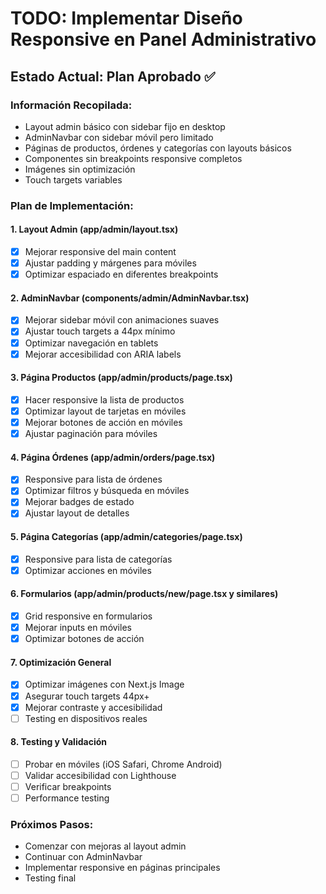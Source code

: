 # TODO: Implementar Diseño Responsive en Panel Administrativo

## Estado Actual: Plan Aprobado ✅

### Información Recopilada:
- Layout admin básico con sidebar fijo en desktop
- AdminNavbar con sidebar móvil pero limitado
- Páginas de productos, órdenes y categorías con layouts básicos
- Componentes sin breakpoints responsive completos
- Imágenes sin optimización
- Touch targets variables

### Plan de Implementación:

#### 1. Layout Admin (app/admin/layout.tsx)
- [x] Mejorar responsive del main content
- [x] Ajustar padding y márgenes para móviles
- [x] Optimizar espaciado en diferentes breakpoints

#### 2. AdminNavbar (components/admin/AdminNavbar.tsx)
- [x] Mejorar sidebar móvil con animaciones suaves
- [x] Ajustar touch targets a 44px mínimo
- [x] Optimizar navegación en tablets
- [x] Mejorar accesibilidad con ARIA labels

#### 3. Página Productos (app/admin/products/page.tsx)
- [x] Hacer responsive la lista de productos
- [x] Optimizar layout de tarjetas en móviles
- [x] Mejorar botones de acción en móviles
- [x] Ajustar paginación para móviles

#### 4. Página Órdenes (app/admin/orders/page.tsx)
- [x] Responsive para lista de órdenes
- [x] Optimizar filtros y búsqueda en móviles
- [x] Mejorar badges de estado
- [x] Ajustar layout de detalles

#### 5. Página Categorías (app/admin/categories/page.tsx)
- [x] Responsive para lista de categorías
- [x] Optimizar acciones en móviles

#### 6. Formularios (app/admin/products/new/page.tsx y similares)
- [x] Grid responsive en formularios
- [x] Mejorar inputs en móviles
- [x] Optimizar botones de acción

#### 7. Optimización General
- [x] Optimizar imágenes con Next.js Image
- [x] Asegurar touch targets 44px+
- [x] Mejorar contraste y accesibilidad
- [ ] Testing en dispositivos reales

#### 8. Testing y Validación
- [ ] Probar en móviles (iOS Safari, Chrome Android)
- [ ] Validar accesibilidad con Lighthouse
- [ ] Verificar breakpoints
- [ ] Performance testing

### Próximos Pasos:
- Comenzar con mejoras al layout admin
- Continuar con AdminNavbar
- Implementar responsive en páginas principales
- Testing final
